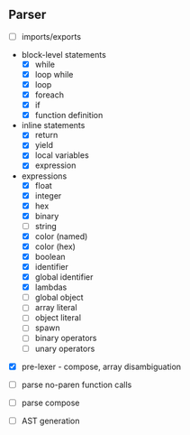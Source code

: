 ## Parser

  - [ ] imports/exports
  - block-level statements
    - [x] while
    - [x] loop while
    - [x] loop
    - [x] foreach
    - [x] if
    - [x] function definition
  - inline statements
    - [x] return
    - [x] yield
    - [x] local variables
    - [x] expression
  - expressions
    - [x] float
    - [x] integer
    - [x] hex
    - [x] binary
    - [ ] string
    - [x] color (named)
    - [x] color (hex)
    - [x] boolean
    - [x] identifier
    - [x] global identifier
    - [x] lambdas
    - [ ] global object
    - [ ] array literal
    - [ ] object literal
    - [ ] spawn
    - [ ] binary operators
    - [ ] unary operators
  - [x] pre-lexer - compose, array disambiguation
  - [ ] parse no-paren function calls
  - [ ] parse compose
  - [ ] AST generation
  